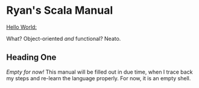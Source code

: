 # Ryan's Scala Manual

[Hello World:](http://www.catb.org/jargon/html/H/hello-world.html)

What? Object-oriented *and* functional? Neato.



## Heading One

*Empty for now!* This manual will be filled out in due time, when I trace back my steps and re-learn the language properly. For now, it is an empty shell.
